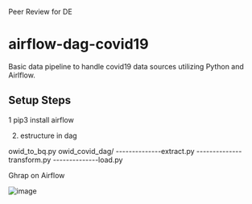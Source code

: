 Peer Review for DE

# airflow-dag-covid19
Basic data pipeline to handle covid19 data sources utilizing Python and Airlflow.

## Setup Steps

1 pip3 install airflow

2. estructure in dag

owid_to_bq.py
owid_covid_dag/
--------------extract.py
--------------transform.py
--------------load.py

Ghrap on Airflow

![image](https://user-images.githubusercontent.com/31247855/215329871-2b46d5ee-bbc1-4642-8bdf-a767516985f6.png)
